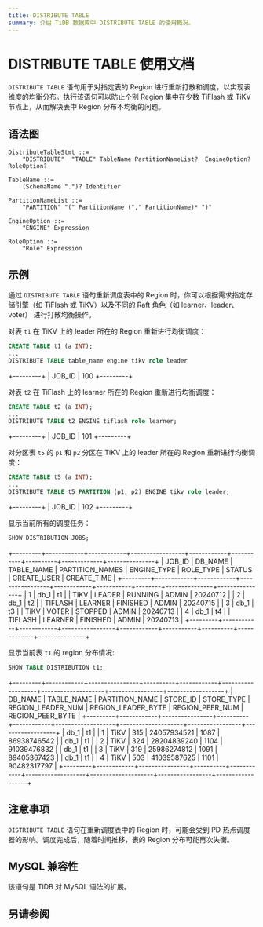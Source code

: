 ```yaml
---
title: DISTRIBUTE TABLE
summary: 介绍 TiDB 数据库中 DISTRIBUTE TABLE 的使用概况。
---
```


# DISTRIBUTE TABLE 使用文档
`DISTRIBUTE TABLE` 语句用于对指定表的 Region 进行重新打散和调度，以实现表维度的均衡分布。执行该语句可以防止个别 Region 集中在少数 TiFlash 或 TiKV 节点上，从而解决表中 Region 分布不均衡的问题。

## 语法图

```ebnf+diagram
DistributeTableStmt ::=
    "DISTRIBUTE"  "TABLE" TableName PartitionNameList?  EngineOption? RoleOption?

TableName ::=
    (SchemaName ".")? Identifier

PartitionNameList ::=
    "PARTITION" "(" PartitionName ("," PartitionName)* ")"

EngineOption ::=
    "ENGINE" Expression

RoleOption ::=
    "Role" Expression

```

## 示例
通过 `DISTRIBUTE TABLE` 语句重新调度表中的 Region 时，你可以根据需求指定存储引擎（如 TiFlash 或 TiKV）以及不同的 Raft 角色（如 learner、leader、voter） 进行打散均衡操作。

对表 `t1` 在 TiKV 上的 leader 所在的 Region 重新进行均衡调度：

```sql
CREATE TABLE t1 (a INT);
...
DISTRIBUTE TABLE table_name engine tikv role leader
```
+---------+
| JOB_ID  | 
100
+---------+

对表 `t2` 在 TiFlash 上的 learner 所在的 Region 重新进行均衡调度：
```sql
CREATE TABLE t2 (a INT);
...
DISTRIBUTE TABLE t2 ENGINE tiflash role learner;
```
+---------+
| JOB_ID  | 
101
+---------+

对分区表 `t5` 的 `p1` 和 `p2` 分区在 TiKV 上的 leader 所在的 Region 重新进行均衡调度：

```sql
CREATE TABLE t5 (a INT);
...
DISTRIBUTE TABLE t5 PARTITION (p1, p2) ENGINE tikv role leader;
```
+---------+
| JOB_ID  | 
102
+---------+


显示当前所有的调度任务：
```sql
SHOW DISTRIBUTION JOBS;
```

+---------+------------+------------+-----------------+------------+-----------+----------+-------------+---------------+
| JOB_ID  |  DB_NAME   | TABLE_NAME | PARTITION_NAMES | ENGINE_TYPE | ROLE_TYPE | STATUS  | CREATE_USER | CREATE_TIME   |
+---------+------------+------------+-----------------+------------+-----------+--------+---------------+---------------+
|    1    |   db_1     |    t1      |                 | TIKV       | LEADER    | RUNNING  | ADMIN       | 20240712      |
|    2    |   db_1     |    t2      |                 | TIFLASH    | LEARNER   | FINISHED | ADMIN       | 20240715      |
|    3    |   db_1     |    t3      |                 | TiKV       | VOTER     | STOPPED  | ADMIN       | 20240713      |
|    4    |   db_1     |    t4      |                 | TIFLASH    | LEARNER   | FINISHED | ADMIN       | 20240713      |
+---------+------------+------------+-----------------+------------+-----------+----------+-------------+---------------+


显示当前表 `t1` 的 region 分布情况:
```sql
SHOW TABLE DISTRIBUTION t1;
```

+---------+------------+----------------+----------+------------+-------------------+--------------------+-----------------+------------------+
| DB_NAME | TABLE_NAME | PARTITION_NAME | STORE_ID | STORE_TYPE | REGION_LEADER_NUM | REGION_LEADER_BYTE | REGION_PEER_NUM | REGION_PEER_BYTE |
+---------+------------+----------------+----------+------------+-------------------+--------------------+-----------------+------------------+
| db_1    |     t1     |                | 1        | TiKV       |               315 |        24057934521 |            1087 |      86938746542 |
| db_1    |     t1     |                | 2        | TiKV       |               324 |        28204839240 |            1104 |      91039476832 |
| db_1    |     t1     |                | 3        | TiKV       |               319 |        25986274812 |            1091 |      89405367423 |
| db_1    |     t1     |                | 4        | TiKV       |               503 |        41039587625 |            1101 |      90482317797 |
+---------+------------+----------------+----------+------------+-------------------+--------------------+-----------------+------------------+


## 注意事项

`DISTRIBUTE TABLE` 语句在重新调度表中的 Region 时，可能会受到 PD 热点调度器的影响。调度完成后，随着时间推移，表的 Region 分布可能再次失衡。

## MySQL 兼容性
该语句是 TiDB 对 MySQL 语法的扩展。

## 另请参阅
